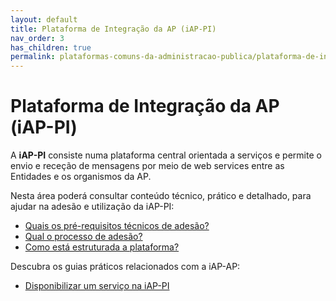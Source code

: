 ```yaml
---
layout: default
title: Plataforma de Integração da AP (iAP-PI)
nav_order: 3
has_children: true
permalink: plataformas-comuns-da-administracao-publica/plataforma-de-integracao-da-ap-iap-pi
---
```


# Plataforma de Integração da AP (iAP-PI)

A **iAP-PI** consiste numa plataforma central orientada a serviços e permite o envio e receção de mensagens por meio de web services entre as Entidades e os organismos da AP.

Nesta área poderá consultar conteúdo técnico, prático e detalhado, para ajudar na adesão e utilização da iAP-PI:

- [Quais os pré-requisitos técnicos de adesão?](quais-os-pre-requisitos-tecnicos-de-adesao.md)
- [Qual o processo de adesão?](qual-o-processo-de-adesao.md)
- [Como está estruturada a plataforma?](como-esta-estruturada-a-plataforma.md)

Descubra os guias práticos relacionados com a iAP-AP:

- [Disponibilizar um serviço na iAP-PI](../../guias-praticos/disponibilizar-um-servico-na-iap-pi.md)

